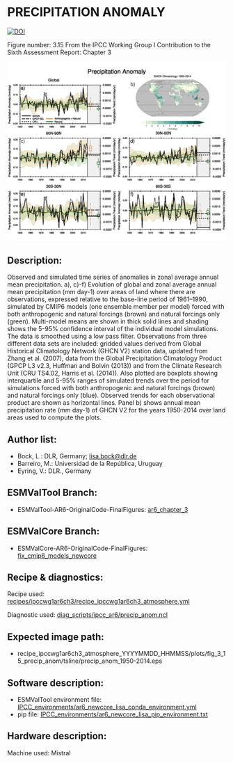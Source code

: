 PRECIPITATION ANOMALY
=====================
[![DOI](https://zenodo.org/badge/DOI/10.5281/zenodo.6656240.svg)](https://doi.org/10.5281/zenodo.6656240)

Figure number: 3.15
From the IPCC Working Group I Contribution to the Sixth Assessment Report: Chapter 3

![Figure 3.15](ar6_wg1_chap3_figure3_15_precip_anomaly.png?raw=true)


Description:
------------
Observed and simulated time series of anomalies in zonal average annual mean 
precipitation.  a), c)-f) Evolution of global and zonal average annual mean 
precipitation (mm day-1) over areas of land where there are observations, 
expressed relative to the base-line period of 1961–1990, simulated by CMIP6 
models (one ensemble member per model) forced with both anthropogenic and 
natural forcings (brown) and natural forcings only (green). Multi-model means 
are shown in thick solid lines and shading shows the 5-95% confidence interval
of the individual model simulations. The data is smoothed using a low pass 
filter. Observations from three different data sets are included: gridded 
values derived from Global Historical Climatology Network (GHCN V2) station
data, updated from Zhang et al. (2007), data from the Global Precipitation 
Climatology Product (GPCP L3 v2.3, Huffman and Bolvin (2013)) and from the 
Climate Research Unit (CRU TS4.02, Harris et al. (2014)). Also plotted are 
boxplots showing interquartile and 5-95% ranges of simulated trends over the 
period for simulations forced with both anthropogenic and natural forcings 
(brown) and natural forcings only (blue). Observed trends for each observational
product are shown as horizontal lines. Panel b) shows annual mean precipitation 
rate (mm day-1) of GHCN V2 for the years 1950-2014 over land areas used to 
compute the plots.


Author list:
------------
- Bock, L.: DLR, Germany; lisa.bock@dlr.de
- Barreiro, M.: Universidad de la República, Uruguay 
- Eyring, V.: DLR., Germany


ESMValTool Branch:
------------------
- ESMValTool-AR6-OriginalCode-FinalFigures: [ar6_chapter_3](https://github.com/ipcc-wgi/ESMValTool-AR6-OriginalCode-FinalFigures/tree/ar6_chapter_3)


ESMValCore Branch:
------------------
- ESMValCore-AR6-OriginalCode-FinalFigures: [fix_cmip6_models_newcore](https://github.com/ipcc-wgi/ESMValCore-AR6-OriginalCode-FinalFigures/tree/fix_cmip6_models_newcore)


Recipe & diagnostics:
---------------------
Recipe used: [recipes/ipccwg1ar6ch3/recipe_ipccwg1ar6ch3_atmosphere.yml](https://github.com/ipcc-wgi/ESMValTool-AR6-OriginalCode-FinalFigures/blob/ar6_chapter_3/esmvaltool/recipes/ipccwg1ar6ch3/recipe_ipccwg1ar6ch3_atmosphere.yml)

Diagnostic used: [diag_scripts/ipcc_ar6/precip_anom.ncl](https://github.com/ipcc-wgi/ESMValTool-AR6-OriginalCode-FinalFigures/blob/ar6_chapter_3/esmvaltool/diag_scripts/ipcc_ar6/precip_anom.ncl)


Expected image path:
--------------------
- recipe_ipccwg1ar6ch3_atmosphere_YYYYMMDD_HHMMSS/plots/fig_3_15_precip_anom/tsline/precip_anom_1950-2014.eps


Software description:
---------------------
- ESMValTool environment file: [IPCC_environments/ar6_newcore_lisa_conda_environment.yml](https://github.com/ipcc-wgi/ESMValTool-AR6-OriginalCode-FinalFigures/blob/main/IPCC_environments/ar6_newcore_lisa_conda_environment.yml)
- pip file: [IPCC_environments/ar6_newcore_lisa_pip_environment.txt](https://github.com/ipcc-wgi/ESMValTool-AR6-OriginalCode-FinalFigures/blob/main/IPCC_environments/ar6_newcore_lisa_pip_environment.txt)


Hardware description:
---------------------
Machine used: Mistral
